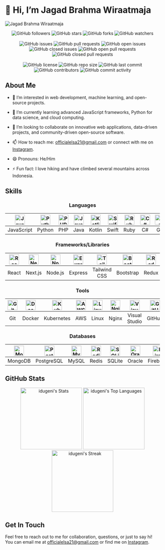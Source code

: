 # 👋 Hi, I’m Jagad Brahma Wiraatmaja

![Jagad Brahma Wiraatmaja](https://opengraph.githubassets.com/88c7bb9179dd2f9f905e829065d2dac83fae36b8/idugeni/idugeni)

<!-- Statistik Interaksi Sosial -->
<div align="center">
  <img src="https://img.shields.io/github/followers/idugeni?style=social" alt="GitHub followers">
  <img src="https://img.shields.io/github/stars/idugeni?style=social" alt="GitHub stars">
  <img src="https://img.shields.io/github/forks/idugeni/idugeni?style=social" alt="GitHub forks">
  <img src="https://img.shields.io/github/watchers/idugeni/idugeni?style=social" alt="GitHub watchers">
</div>

<br>

<!-- Aktivitas dan Status Isu -->
<div align="center">
  <img src="https://img.shields.io/github/issues/idugeni/idugeni" alt="GitHub issues">
  <img src="https://img.shields.io/github/issues-pr/idugeni/idugeni" alt="GitHub pull requests">
  <img src="https://img.shields.io/github/issues-raw/idugeni/idugeni" alt="GitHub open issues">
  <img src="https://img.shields.io/github/issues-closed/idugeni/idugeni" alt="GitHub closed issues">
  <img src="https://img.shields.io/github/issues-pr-raw/idugeni/idugeni" alt="GitHub open pull requests">
  <img src="https://img.shields.io/github/issues-pr-closed/idugeni/idugeni" alt="GitHub closed pull requests">
</div>

<br>

<!-- Informasi Repositori -->
<div align="center">
  <img src="https://img.shields.io/github/license/idugeni/idugeni" alt="GitHub license">
  <img src="https://img.shields.io/github/repo-size/idugeni/idugeni" alt="GitHub repo size">
  <img src="https://img.shields.io/github/last-commit/idugeni/idugeni" alt="GitHub last commit">
  <img src="https://img.shields.io/github/contributors/idugeni/idugeni" alt="GitHub contributors">
  <img src="https://img.shields.io/github/commit-activity/m/idugeni/idugeni" alt="GitHub commit activity">
</div>

## About Me

- 👀 I’m interested in web development, machine learning, and open-source projects.

- 🌱 I’m currently learning advanced JavaScript frameworks, Python for data science, and cloud computing.

- 💞️ I’m looking to collaborate on innovative web applications, data-driven projects, and community-driven open-source software.

- 📫 How to reach me: <officialelsa21@gmail.com> or connect with me on [Instagram](https://www.instagram.com/eliyantosarage_/)</a>.

- 😄 Pronouns: He/Him

- ⚡ Fun fact: I love hiking and have climbed several mountains across Indonesia.

## Skills

<div align="center">

### Languages

| <img src="https://cdn.jsdelivr.net/npm/devicon@latest/icons/javascript/javascript-original.svg" alt="JavaScript" style="height: 32px;"/> | <img src="https://cdn.jsdelivr.net/npm/devicon@latest/icons/python/python-original.svg" alt="Python" style="height: 32px;"/> | <img src="https://cdn.jsdelivr.net/npm/devicon@latest/icons/php/php-original.svg" alt="PHP" style="height: 32px;"/> | <img src="https://cdn.jsdelivr.net/npm/devicon@latest/icons/java/java-original.svg" alt="Java" style="height: 32px;"/> | <img src="https://cdn.jsdelivr.net/npm/devicon@latest/icons/kotlin/kotlin-original.svg" alt="Kotlin" style="height: 32px;"/> | <img src="https://cdn.jsdelivr.net/npm/devicon@latest/icons/swift/swift-original.svg" alt="Swift" style="height: 32px;"/> | <img src="https://cdn.jsdelivr.net/npm/devicon@latest/icons/ruby/ruby-original.svg" alt="Ruby" style="height: 32px;"/> | <img src="https://cdn.jsdelivr.net/npm/devicon@latest/icons/csharp/csharp-original.svg" alt="C#" style="height: 32px;"/> | <img src="https://cdn.jsdelivr.net/npm/devicon@latest/icons/go/go-original.svg" alt="Go" style="height: 32px;"/> | <img src="https://cdn.jsdelivr.net/npm/devicon@latest/icons/typescript/typescript-original.svg" alt="TypeScript" style="height: 32px;"/> |
|:---:|:---:|:---:|:---:|:---:|:---:|:---:|:---:|:---:|:---:|
| JavaScript | Python | PHP | Java | Kotlin | Swift | Ruby | C# | Go | TypeScript |

</div>

<div align="center">

### Frameworks/Libraries

| <img src="https://cdn.jsdelivr.net/npm/devicon@latest/icons/react/react-original.svg" alt="React" style="height: 32px;"/> | <img src="https://cdn.jsdelivr.net/npm/devicon@latest/icons/nextjs/nextjs-original.svg" alt="Next.js" style="height: 32px;"/> | <img src="https://cdn.jsdelivr.net/npm/devicon@latest/icons/nodejs/nodejs-original.svg" alt="Node.js" style="height: 32px;"/> | <img src="https://cdn.jsdelivr.net/npm/devicon@latest/icons/express/express-original.svg" alt="Express" style="height: 32px;"/> | <img src="https://cdn.jsdelivr.net/npm/devicon@latest/icons/tailwindcss/tailwindcss-plain.svg" alt="Tailwind CSS" style="height: 32px;"/> | <img src="https://cdn.jsdelivr.net/npm/devicon@latest/icons/bootstrap/bootstrap-original.svg" alt="Bootstrap" style="height: 32px;"/> | <img src="https://cdn.jsdelivr.net/npm/devicon@latest/icons/redux/redux-original.svg" alt="Redux" style="height: 32px;"/> | <img src="https://cdn.jsdelivr.net/npm/devicon@latest/icons/tensorflow/tensorflow-original.svg" alt="TensorFlow" style="height: 32px;"/> | <img src="https://cdn.jsdelivr.net/npm/devicon@latest/icons/flask/flask-original.svg" alt="Flask" style="height: 32px;"/> | <img src="https://cdn.jsdelivr.net/npm/devicon@latest/icons/spring/spring-original.svg" alt="Spring" style="height: 32px;"/> | <img src="https://cdn.jsdelivr.net/npm/devicon@latest/icons/angularjs/angularjs-original.svg" alt="Angular" style="height: 32px;"/> |
|:---:|:---:|:---:|:---:|:---:|:---:|:---:|:---:|:---:|:---:|:---:|
| React | Next.js | Node.js | Express | Tailwind CSS | Bootstrap | Redux | TensorFlow | Flask | Spring | Angular |

</div>

<div align="center">

### Tools

| <img src="https://cdn.jsdelivr.net/npm/devicon@latest/icons/git/git-original.svg" alt="Git" style="height: 32px;"/> | <img src="https://cdn.jsdelivr.net/npm/devicon@latest/icons/docker/docker-original.svg" alt="Docker" style="height: 32px;"/> | <img src="https://cdn.jsdelivr.net/npm/devicon@latest/icons/kubernetes/kubernetes-plain.svg" alt="Kubernetes" style="height: 32px;"/> | <img src="https://cdn.jsdelivr.net/npm/devicon@latest/icons/amazonwebservices/amazonwebservices-original.svg" alt="AWS" style="height: 32px;"/> | <img src="https://cdn.jsdelivr.net/npm/devicon@latest/icons/linux/linux-original.svg" alt="Linux" style="height: 32px;"/> | <img src="https://cdn.jsdelivr.net/npm/devicon@latest/icons/nginx/nginx-original.svg" alt="Nginx" style="height: 32px;"/> | <img src="https://cdn.jsdelivr.net/npm/devicon@latest/icons/visualstudio/visualstudio-plain.svg" alt="Visual Studio" style="height: 32px;"/> | <img src="https://cdn.jsdelivr.net/npm/devicon@latest/icons/github/github-original.svg" alt="GitHub" style="height: 32px;"/> | <img src="https://cdn.jsdelivr.net/npm/devicon@latest/icons/figma/figma-original.svg" alt="Figma" style="height: 32px;"/> | <img src="https://cdn.jsdelivr.net/npm/devicon@latest/icons/jira/jira-original.svg" alt="Jira" style="height: 32px;"/> | <img src="https://cdn.jsdelivr.net/npm/devicon@latest/icons/slack/slack-original.svg" alt="Slack" style="height: 32px;"/> |
|:---:|:---:|:---:|:---:|:---:|:---:|:---:|:---:|:---:|:---:|:---:|
| Git | Docker | Kubernetes | AWS | Linux | Nginx | Visual Studio | GitHub | Figma | Jira | Slack |

</div>

<div align="center">

### Databases

| <img src="https://cdn.jsdelivr.net/npm/devicon@latest/icons/mongodb/mongodb-original.svg" alt="MongoDB" style="height: 32px;"/> | <img src="https://cdn.jsdelivr.net/npm/devicon@latest/icons/postgresql/postgresql-original.svg" alt="PostgreSQL" style="height: 32px;"/> | <img src="https://cdn.jsdelivr.net/npm/devicon@latest/icons/mysql/mysql-original.svg" alt="MySQL" style="height: 32px;"/> | <img src="https://cdn.jsdelivr.net/npm/devicon@latest/icons/redis/redis-original.svg" alt="Redis" style="height: 32px;"/> | <img src="https://cdn.jsdelivr.net/npm/devicon@latest/icons/sqlite/sqlite-original.svg" alt="SQLite" style="height: 32px;"/> | <img src="https://cdn.jsdelivr.net/npm/devicon@latest/icons/oracle/oracle-original.svg" alt="Oracle" style="height: 32px;"/> | <img src="https://cdn.jsdelivr.net/npm/devicon@latest/icons/firebase/firebase-plain.svg" alt="Firebase" style="height: 32px;"/> |
|:---:|:---:|:---:|:---:|:---:|:---:|:---:|
| MongoDB | PostgreSQL | MySQL | Redis | SQLite | Oracle | Firebase |

</div>

## GitHub Stats

<div align="center">

<img src="https://github-readme-stats.vercel.app/api?username=idugeni&theme=midnight-purple&show_icons=true&hide_border=true&count_private=false" alt="idugeni's Stats" style="height: 200px;" />

<img src="https://github-readme-stats.vercel.app/api/top-langs/?username=idugeni&theme=midnight-purple&show_icons=true&hide_border=true&layout=compact" alt="idugeni's Top Languages" style="height: 200px;" />

<img src="https://github-readme-streak-stats.herokuapp.com/?user=idugeni&theme=midnight-purple&hide_border=true" alt="idugeni's Streak" style="height: 200px;" />

</div>

## Get In Touch

Feel free to reach out to me for collaboration, questions, or just to say hi! You can email me at <officialelsa21@gmail.com> or find me on [Instagram](https://www.instagram.com/eliyantosarage_/).

<!---
idugeni/idugeni is a ✨ special ✨ repository because its `README.md` (this file) appears on your GitHub profile.
You can click the Preview link to take a look at your changes.
--->

